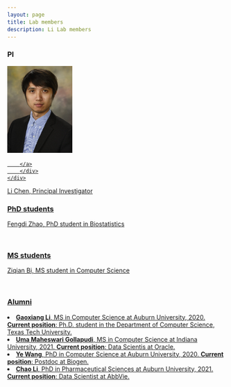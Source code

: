 ```yaml
---
layout: page
title: Lab members
description: Li Lab members
---
```



###  PI

<div class="container">
    <div class="row-fluid">
        <div class="span2">
                 <a href="../assets/pics/Chen.jpg">
            <img src="../assets/pics/Chen.jpg" height="200" width="150" title="Li Chen" alt="Li Chen"/>

        </a>
        </div>
    </div>
</div>
Li Chen, Principal Investigator 


<br/>


###  PhD students 

Fengdi Zhao, PhD student in Biostatistics

<br/>

###  MS students 

Ziqian Bi, MS student in Computer Science

<br/>


###  Alumni

<li> <strong>Gaoxiang Li</strong>, MS in Computer Science at Auburn University, 2020. 
<strong>Current position</strong>: Ph.D. student in the Department of Computer Science, Texas Tech University. 

<li> <strong>Uma Maheswari Gollapudi</strong>, MS in Computer Science at Indiana University, 2021. 
<strong>Current position</strong>: Data Scientis at Oracle. 
    
<li> <strong>Ye Wang</strong>, PhD in Computer Science at Auburn University, 2020. 
<strong>Current position</strong>: Postdoc at Biogen.
    
<li> <strong>Chao Li</strong>, PhD in Pharmaceutical Sciences at Auburn University, 2021. 
<strong>Current position</strong>: Data Scientist at AbbVie.







